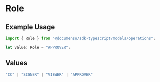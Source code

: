 # Role

## Example Usage

```typescript
import { Role } from "@documenso/sdk-typescript/models/operations";

let value: Role = "APPROVER";
```

## Values

```typescript
"CC" | "SIGNER" | "VIEWER" | "APPROVER"
```